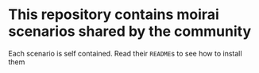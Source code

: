 # This repository contains moirai scenarios shared by the community

Each scenario is self contained. Read their `README`s to see how to install them

